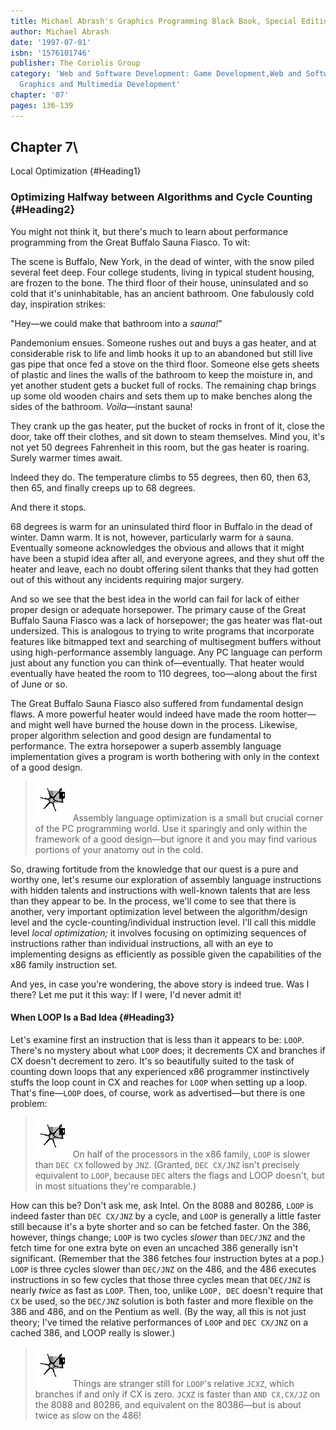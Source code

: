 ```yaml
---
title: Michael Abrash's Graphics Programming Black Book, Special Edition
author: Michael Abrash
date: '1997-07-01'
isbn: '1576101746'
publisher: The Coriolis Group
category: 'Web and Software Development: Game Development,Web and Software Development:
  Graphics and Multimedia Development'
chapter: '07'
pages: 136-139
---
```


## Chapter 7\
 Local Optimization {#Heading1}

### Optimizing Halfway between Algorithms and Cycle Counting {#Heading2}

You might not think it, but there's much to learn about performance
programming from the Great Buffalo Sauna Fiasco. To wit:

The scene is Buffalo, New York, in the dead of winter, with the snow
piled several feet deep. Four college students, living in typical
student housing, are frozen to the bone. The third floor of their house,
uninsulated and so cold that it's uninhabitable, has an ancient
bathroom. One fabulously cold day, inspiration strikes:

"Hey—we could make that bathroom into a *sauna!*"

Pandemonium ensues. Someone rushes out and buys a gas heater, and at
considerable risk to life and limb hooks it up to an abandoned but still
live gas pipe that once fed a stove on the third floor. Someone else
gets sheets of plastic and lines the walls of the bathroom to keep the
moisture in, and yet another student gets a bucket full of rocks. The
remaining chap brings up some old wooden chairs and sets them up to make
benches along the sides of the bathroom. *Voila*—instant sauna!

They crank up the gas heater, put the bucket of rocks in front of it,
close the door, take off their clothes, and sit down to steam
themselves. Mind you, it's not yet 50 degrees Fahrenheit in this room,
but the gas heater is roaring. Surely warmer times await.

Indeed they do. The temperature climbs to 55 degrees, then 60, then 63,
then 65, and finally creeps up to 68 degrees.

And there it stops.

68 degrees is warm for an uninsulated third floor in Buffalo in the dead
of winter. Damn warm. It is not, however, particularly warm for a sauna.
Eventually someone acknowledges the obvious and allows that it might
have been a stupid idea after all, and everyone agrees, and they shut
off the heater and leave, each no doubt offering silent thanks that they
had gotten out of this without any incidents requiring major surgery.

And so we see that the best idea in the world can fail for lack of
either proper design or adequate horsepower. The primary cause of the
Great Buffalo Sauna Fiasco was a lack of horsepower; the gas heater was
flat-out undersized. This is analogous to trying to write programs that
incorporate features like bitmapped text and searching of multisegment
buffers without using high-performance assembly language. Any PC
language can perform just about any function you can think
of—eventually. That heater would eventually have heated the room to 110
degrees, too—along about the first of June or so.

The Great Buffalo Sauna Fiasco also suffered from fundamental design
flaws. A more powerful heater would indeed have made the room hotter—and
might well have burned the house down in the process. Likewise, proper
algorithm selection and good design are fundamental to performance. The
extra horsepower a superb assembly language implementation gives a
program is worth bothering with only in the context of a good design.

> ![](images/i.jpg)
> Assembly language optimization is a small but crucial corner of the PC
> programming world. Use it sparingly and only within the framework of a
> good design—but ignore it and you may find various portions of your
> anatomy out in the cold.

So, drawing fortitude from the knowledge that our quest is a pure and
worthy one, let's resume our exploration of assembly language
instructions with hidden talents and instructions with well-known
talents that are less than they appear to be. In the process, we'll come
to see that there is another, very important optimization level between
the algorithm/design level and the cycle-counting/individual instruction
level. I'll call this middle level *local optimization;* it involves
focusing on optimizing sequences of instructions rather than individual
instructions, all with an eye to implementing designs as efficiently as
possible given the capabilities of the x86 family instruction set.

And yes, in case you're wondering, the above story is indeed true. Was I
there? Let me put it this way: If I were, I'd never admit it!

#### When LOOP Is a Bad Idea {#Heading3}

Let's examine first an instruction that is less than it appears to be:
`LOOP`. There's no mystery about what `LOOP` does; it decrements CX
and branches if CX doesn't decrement to zero. It's so beautifully suited
to the task of counting down loops that any experienced x86 programmer
instinctively stuffs the loop count in CX and reaches for `LOOP` when
setting up a loop. That's fine—`LOOP` does, of course, work as
advertised—but there is one problem:

> ![](images/i.jpg)
> On half of the processors in the x86 family, `LOOP` is slower than
> `DEC CX` followed by `JNZ`. (Granted, `DEC CX/JNZ` isn't precisely
> equivalent to `LOOP`, because `DEC` alters the flags and LOOP
> doesn't, but in most situations they're comparable.)

How can this be? Don't ask me, ask Intel. On the 8088 and 80286,
`LOOP` is indeed faster than `DEC CX/JNZ` by a cycle, and `LOOP`
is generally a little faster still because it's a byte shorter and so
can be fetched faster. On the 386, however, things change; `LOOP` is
two cycles *slower* than `DEC/JNZ` and the fetch time for one extra
byte on even an uncached 386 generally isn't significant. (Remember that
the 386 fetches four instruction bytes at a pop.) `LOOP` is three
cycles slower than `DEC/JNZ` on the 486, and the 486 executes
instructions in so few cycles that those three cycles mean that
`DEC/JNZ` is nearly *twice* as fast as `LOOP`. Then, too, unlike
`LOOP, DEC` doesn't require that `CX` be used, so the `DEC/JNZ`
solution is both faster and more flexible on the 386 and 486, and on the
Pentium as well. (By the way, all this is not just theory; I've timed
the relative performances of `LOOP` and `DEC CX/JNZ` on a cached
386, and LOOP really is slower.)

> ![](images/i.jpg)
> Things are stranger still for `LOOP`'s relative `JCXZ`, which
> branches if and only if CX is zero. `JCXZ` is faster than `AND
> CX,CX/JZ` on the 8088 and 80286, and equivalent on the 80386—but is
> about twice as slow on the 486!